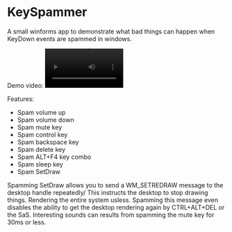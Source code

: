 # KeySpammer
A small winforms app to demonstrate what bad things can happen when KeyDown events are spammed in windows.

Demo video:
<video src='https://github.com/mastercodeon314/KeySpammer/assets/78676320/8c09143a-95e4-4a05-b6ce-c710b1b011bc.mp4' width=180/>
![Demo video](https://github.com/mastercodeon314/KeySpammer/assets/78676320/8c09143a-95e4-4a05-b6ce-c710b1b011bc.mp4)

Features:
- Spam volume up
- Spam volume down
- Spam mute key
- Spam control key
- Spam backspace key
- Spam delete key
- Spam ALT+F4 key combo
- Spam sleep key
- Spam SetDraw

Spamming SetDraw allows you to send a WM_SETREDRAW message to the desktop handle repeatedly/ This instructs the desktop to stop drawing things. Rendering the entire system usless. 
Spamming this message even disables the ability to get the desktop rendering again by CTRL+ALT+DEL or the SaS. 
Interesting sounds can results from spamming the mute key for 30ms or less. 
